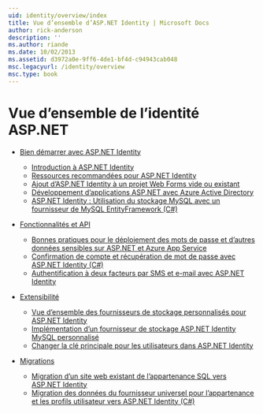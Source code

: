 ```yaml
---
uid: identity/overview/index
title: Vue d’ensemble d’ASP.NET Identity | Microsoft Docs
author: rick-anderson
description: ''
ms.author: riande
ms.date: 10/02/2013
ms.assetid: d3972a0e-9ff6-4de1-bf4d-c94943cab048
msc.legacyurl: /identity/overview
msc.type: book
---
```

<a name="aspnet-identity-overview"></a>Vue d’ensemble de l’identité ASP.NET
====================
- [Bien démarrer avec ASP.NET Identity](getting-started/index.md)

    - [Introduction à ASP.NET Identity](getting-started/introduction-to-aspnet-identity.md)
    - [Ressources recommandées pour ASP.NET Identity](getting-started/aspnet-identity-recommended-resources.md)
    - [Ajout d’ASP.NET Identity à un projet Web Forms vide ou existant](getting-started/adding-aspnet-identity-to-an-empty-or-existing-web-forms-project.md)
    - [Développement d’applications ASP.NET avec Azure Active Directory](getting-started/developing-aspnet-apps-with-windows-azure-active-directory.md)
    - [ASP.NET Identity : Utilisation du stockage MySQL avec un fournisseur de MySQL EntityFramework (C#)](getting-started/aspnet-identity-using-mysql-storage-with-an-entityframework-mysql-provider.md)
- [Fonctionnalités et API](features-api/index.md)

    - [Bonnes pratiques pour le déploiement des mots de passe et d’autres données sensibles sur ASP.NET et Azure App Service](features-api/best-practices-for-deploying-passwords-and-other-sensitive-data-to-aspnet-and-azure.md)
    - [Confirmation de compte et récupération de mot de passe avec ASP.NET Identity (C#)](features-api/account-confirmation-and-password-recovery-with-aspnet-identity.md)
    - [Authentification à deux facteurs par SMS et e-mail avec ASP.NET Identity](features-api/two-factor-authentication-using-sms-and-email-with-aspnet-identity.md)
- [Extensibilité](extensibility/index.md)

    - [Vue d’ensemble des fournisseurs de stockage personnalisés pour ASP.NET Identity](extensibility/overview-of-custom-storage-providers-for-aspnet-identity.md)
    - [Implémentation d’un fournisseur de stockage ASP.NET Identity MySQL personnalisé](extensibility/implementing-a-custom-mysql-aspnet-identity-storage-provider.md)
    - [Changer la clé principale pour les utilisateurs dans ASP.NET Identity](extensibility/change-primary-key-for-users-in-aspnet-identity.md)
- [Migrations](migrations/index.md)

    - [Migration d’un site web existant de l’appartenance SQL vers ASP.NET Identity](migrations/migrating-an-existing-website-from-sql-membership-to-aspnet-identity.md)
    - [Migration des données du fournisseur universel pour l’appartenance et les profils utilisateur vers ASP.NET Identity (C#)](migrations/migrating-universal-provider-data-for-membership-and-user-profiles-to-aspnet-identity.md)
